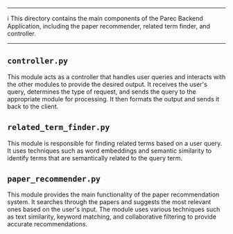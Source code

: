 ***
ℹ️ This directory contains the main components of the Parec Backend Application, including the paper recommender, related term finder, and controller.
***

## `controller.py`

This module acts as a controller that handles user queries and interacts with the other modules to provide the desired output. It receives the user's query, determines the type of request, and sends the query to the appropriate module for processing. It then formats the output and sends it back to the client.

## `related_term_finder.py`

This module is responsible for finding related terms based on a user query. It uses techniques such as word embeddings and semantic similarity to identify terms that are semantically related to the query term.

## `paper_recommender.py`

This module provides the main functionality of the paper recommendation system. It searches through the papers and suggests the most relevant ones based on the user's input. The module uses various techniques such as text similarity, keyword matching, and collaborative filtering to provide accurate recommendations.

